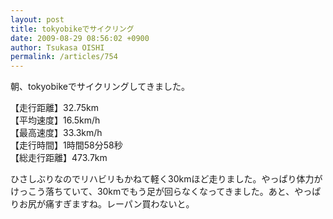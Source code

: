 ```yaml
---
layout: post
title: tokyobikeでサイクリング
date: 2009-08-29 08:56:02 +0900
author: Tsukasa OISHI
permalink: /articles/754
---
```



朝、tokyobikeでサイクリングしてきました。  

【走行距離】32.75km  
【平均速度】16.5km/h  
【最高速度】33.3km/h  
【走行時間】1時間58分58秒  
【総走行距離】473.7km  

ひさしぶりなのでリハビリもかねて軽く30kmほど走りました。やっぱり体力がけっこう落ちていて、30kmでもう足が回らなくなってきました。あと、やっぱりお尻が痛すぎますね。レーパン買わないと。  

